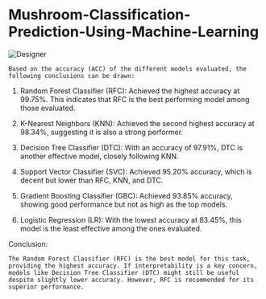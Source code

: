 # Mushroom-Classification-Prediction-Using-Machine-Learning

![Designer](https://github.com/user-attachments/assets/3b44bcb4-d596-4a8b-91ad-96e7cc9fc981)


    Based on the accuracy (ACC) of the different models evaluated, the following conclusions can be drawn:

1. Random Forest Classifier (RFC): Achieved the highest accuracy at 99.75%. This indicates that RFC is the best performing model among those evaluated.


2. K-Nearest Neighbors (KNN): Achieved the second highest accuracy at 98.34%, suggesting it is also a strong performer.


3. Decision Tree Classifier (DTC): With an accuracy of 97.91%, DTC is another effective model, closely following KNN.


4. Support Vector Classifier (SVC): Achieved 95.20% accuracy, which is decent but lower than RFC, KNN, and DTC.


5. Gradient Boosting Classifier (GBC): Achieved 93.85% accuracy, showing good performance but not as high as the top models.


6. Logistic Regression (LR): With the lowest accuracy at 83.45%, this model is the least effective among the ones evaluated.


Conclusion:

    The Random Forest Classifier (RFC) is the best model for this task, providing the highest accuracy. If interpretability is a key concern, models like Decision Tree Classifier (DTC) might still be useful despite slightly lower accuracy. However, RFC is recommended for its superior performance.
